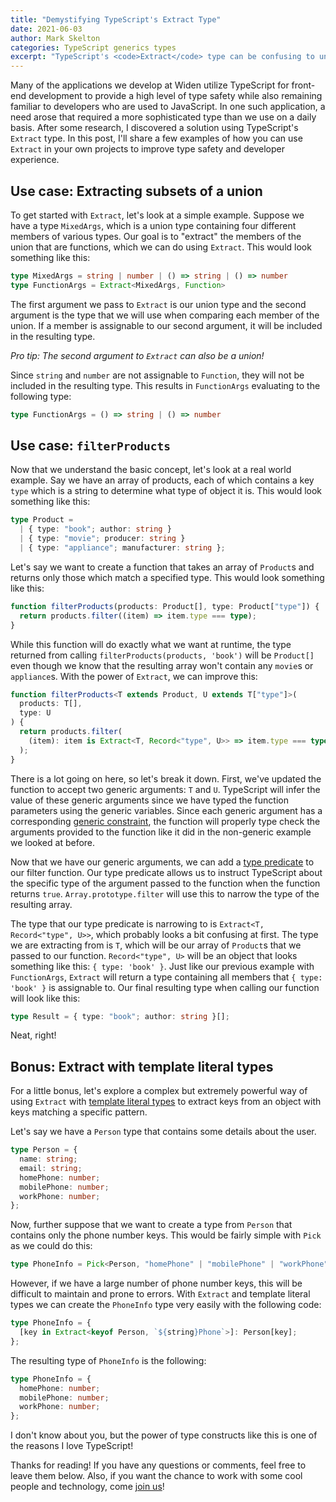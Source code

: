 ```yaml
---
title: "Demystifying TypeScript's Extract Type"
date: 2021-06-03
author: Mark Skelton
categories: TypeScript generics types
excerpt: "TypeScript's <code>Extract</code> type can be confusing to understand and use, so join us to understand what this type does and see some practical examples of when you might want to use it in your applications."
---
```


Many of the applications we develop at Widen utilize TypeScript for front-end development to provide a high level of type safety while also remaining familiar to developers who are used to JavaScript. In one such application, a need arose that required a more sophisticated type than we use on a daily basis. After some research, I discovered a solution using TypeScript's `Extract` type. In this post, I'll share a few examples of how you can use `Extract` in your own projects to improve type safety and developer experience.

## Use case: Extracting subsets of a union

To get started with `Extract`, let's look at a simple example. Suppose we have a type `MixedArgs`, which is a union type containing four different members of various types. Our goal is to "extract" the members of the union that are functions, which we can do using `Extract`. This would look something like this:

```ts
type MixedArgs = string | number | () => string | () => number
type FunctionArgs = Extract<MixedArgs, Function>
```

The first argument we pass to `Extract` is our union type and the second argument is the type that we will use when comparing each member of the union. If a member is assignable to our second argument, it will be included in the resulting type.

_Pro tip: The second argument to `Extract` can also be a union!_

Since `string` and `number` are not assignable to `Function`, they will not be included in the resulting type. This results in `FunctionArgs` evaluating to the following type:

```ts
type FunctionArgs = () => string | () => number
```

## Use case: `filterProducts`

Now that we understand the basic concept, let's look at a real world example. Say we have an array of products, each of which contains a key `type` which is a string to determine what type of object it is. This would look something like this:

```ts
type Product =
  | { type: "book"; author: string }
  | { type: "movie"; producer: string }
  | { type: "appliance"; manufacturer: string };
```

Let's say we want to create a function that takes an array of `Product`s and returns only those which match a specified type. This would look something like this:

```ts
function filterProducts(products: Product[], type: Product["type"]) {
  return products.filter((item) => item.type === type);
}
```

While this function will do exactly what we want at runtime, the type returned from calling `filterProducts(products, 'book')` will be `Product[]` even though we know that the resulting array won't contain any `movie`s or `appliance`s. With the power of `Extract`, we can improve this:

```ts
function filterProducts<T extends Product, U extends T["type"]>(
  products: T[],
  type: U
) {
  return products.filter(
    (item): item is Extract<T, Record<"type", U>> => item.type === type
  );
}
```

There is a lot going on here, so let's break it down. First, we've updated the function to accept two generic arguments: `T` and `U`. TypeScript will infer the value of these generic arguments since we have typed the function parameters using the generic variables. Since each generic argument has a corresponding [generic constraint](https://www.typescriptlang.org/docs/handbook/2/generics.html#generic-constraints), the function will properly type check the arguments provided to the function like it did in the non-generic example we looked at before.

Now that we have our generic arguments, we can add a [type predicate](https://www.typescriptlang.org/docs/handbook/2/generics.html#generic-constraints) to our filter function. Our type predicate allows us to instruct TypeScript about the specific type of the argument passed to the function when the function returns `true`. `Array.prototype.filter` will use this to narrow the type of the resulting array.

The type that our type predicate is narrowing to is `Extract<T, Record<"type", U>>`, which probably looks a bit confusing at first. The type we are extracting from is `T`, which will be our array of `Product`s that we passed to our function. `Record<"type", U>` will be an object that looks something like this: `{ type: 'book' }`. Just like our previous example with `FunctionArgs`, `Extract` will return a type containing all members that `{ type: 'book' }` is assignable to. Our final resulting type when calling our function will look like this:

```ts
type Result = { type: "book"; author: string }[];
```

Neat, right!

## Bonus: Extract with template literal types

For a little bonus, let's explore a complex but extremely powerful way of using `Extract` with [template literal types](https://www.typescriptlang.org/docs/handbook/2/template-literal-types.html) to extract keys from an object with keys matching a specific pattern.

Let's say we have a `Person` type that contains some details about the user.

```ts
type Person = {
  name: string;
  email: string;
  homePhone: number;
  mobilePhone: number;
  workPhone: number;
};
```

Now, further suppose that we want to create a type from `Person` that contains only the phone number keys. This would be fairly simple with `Pick` as we could do this:

```ts
type PhoneInfo = Pick<Person, "homePhone" | "mobilePhone" | "workPhone">;
```

However, if we have a large number of phone number keys, this will be difficult to maintain and prone to errors. With `Extract` and template literal types we can create the `PhoneInfo` type very easily with the following code:

```ts
type PhoneInfo = {
  [key in Extract<keyof Person, `${string}Phone`>]: Person[key];
};
```

The resulting type of `PhoneInfo` is the following:

```ts
type PhoneInfo = {
  homePhone: number;
  mobilePhone: number;
  workPhone: number;
};
```

I don't know about you, but the power of type constructs like this is one of the reasons I love TypeScript!

Thanks for reading! If you have any questions or comments, feel free to leave them below. Also, if you want the chance to work with some cool people and technology, come [join us](https://www.widen.com/careers)!
